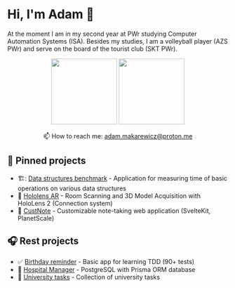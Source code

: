 # Hi, I'm Adam 👋
At the moment I am in my second year at PWr studying Computer Automation Systems (ISA). Besides my studies, I am a volleyball player (AZS PWr) and serve on the board of the tourist club (SKT PWr).

<p align='center'>
   <a href="https://github-readme-stats.vercel.app/api?username=adrakpro&show_icons=true&count_private=true"><img
           height=150
           src="https://github-readme-stats.vercel.app/api?username=adrakpro&show_icons=true&count_private=true"/></a>
   <a href="https://github.com/romankh3/github-readme-stats"><img height=150
                                                                  src="https://github-readme-stats.vercel.app/api/top-langs/?username=adrakpro&layout=compact"/></a>
</p>

<p align='center'>
   📫 How to reach me: <a href='mailto:adam.makarewicz@proton.me'>adam.makarewicz@proton.me</a>
</p>

## 📌 Pinned projects

- 🏗️: [Data structures benchmark](https://github.com/AdrakPro/uni-tasks/tree/master/data_structures/gui) - Application for measuring time of basic operations on various data structures
-  🥽 [Hololens AR](https://github.com/Hololens-PWr-Projekt/CONNECTION) - Room Scanning and 3D Model Acquisition with HoloLens 2 (Connection system)
- :notebook_with_decorative_cover: [CustNote](https://github.com/AdrakPro/custnote/) - Customizable note-taking web application (SvelteKit, PlanetScale)

## 🎧 Rest projects

- :white_check_mark: [Birthday reminder](https://github.com/AdrakPro/svelte-tdd/) - Basic app for learning TDD (90+ tests)
- 🏥 [Hospital Manager](https://github.com/AdrakPro/hospital) - PostgreSQL with Prisma ORM database
- :school: [University tasks](https://github.com/AdrakPro/uni-tasks) - Collection of university tasks
